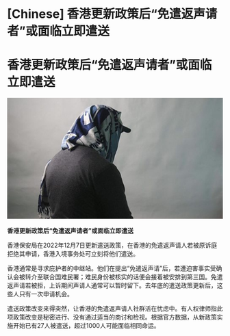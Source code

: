 # [Chinese] 香港更新政策后“免遣返声请者”或面临立即遣送

#  香港更新政策后“免遣返声请者”或面临立即遣送

![](p0fb4yww.jpg)

**香港更新政策后“免遣返声请者”或面临立即遣送**


香港保安局在2022年12月7日更新遣送政策，在香港的免遣返声请人若被原诉庭拒绝其申请，香港入境事务处可立刻将他们遣送。

香港通常是寻求庇护者的中继站。他们在提出“免遣返声请”后，若遭迫害事实受确认会被转介至联合国难民署；难民身份被核实的话便会接着被安排到第三国。免遣返声请若被拒，上诉期间声请人通常可以暂时留下。去年底的遣送政策更新后，这些人只有一次申请机会。

遣送政策改变来得突然，让香港的免遣返声请人社群活在忧虑中。有人权律师指此项政策改变是秘密进行、没有通过适当的商讨和检视。根据官方数据，从新政策实施开始已有27人被遣送，超过1000人可能面临相同命运。


